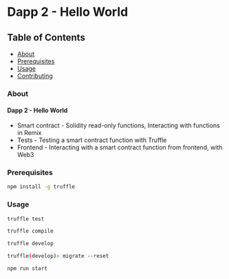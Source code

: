 # Dapp 2 - Hello World

## Table of Contents

- [About](#about)
- [Prerequisites](#prerequisites)
- [Usage](#usage)
- [Contributing](../CONTRIBUTING.md)

### About <a name = "about"></a>

#### Dapp 2 - Hello World

- Smart contract - Solidity read-only functions, Interacting with functions in Remix
- Tests - Testing a smart contract function with Truffle
- Frontend - Interacting with a smart contract function from frontend, with Web3

### Prerequisites

```sh
npm install -g truffle
```

### Usage

```sh
truffle test
```

```sh
truffle compile
```

```sh
truffle develop
```

```sh
truffle(develop)> migrate --reset
```

```sh
npm run start
```
